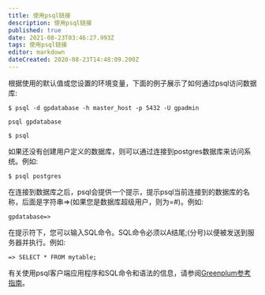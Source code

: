 ```yaml
---
title: 使用psql链接
description: 使用psql链接
published: true
date: 2021-08-23T03:46:27.993Z
tags: 使用psql链接
editor: markdown
dateCreated: 2020-08-23T14:48:09.200Z
---
```


	
根据使用的默认值或您设置的环境变量，下面的例子展示了如何通过psql访问数据库:
```
$ psql -d gpdatabase -h master_host -p 5432 -U gpadmin
```
```
psql gpdatabase
```
```
$ psql
```

如果还没有创建用户定义的数据库，则可以通过连接到postgres数据库来访问系统。例如:

```
$ psql postgres
```

在连接到数据库之后，psql会提供一个提示，提示psql当前连接到的数据库的名称，后面是字符串=>(如果您是数据库超级用户，则为=#)。例如:
```
gpdatabase=>
```
在提示符下，您可以输入SQL命令。SQL命令必须以A结尾;(分号)以便被发送到服务器并执行。例如:

```
=> SELECT * FROM mytable;
```
有关使用psql客户端应用程序和SQL命令和语法的信息，请参阅[Greenplum参考指南]()。